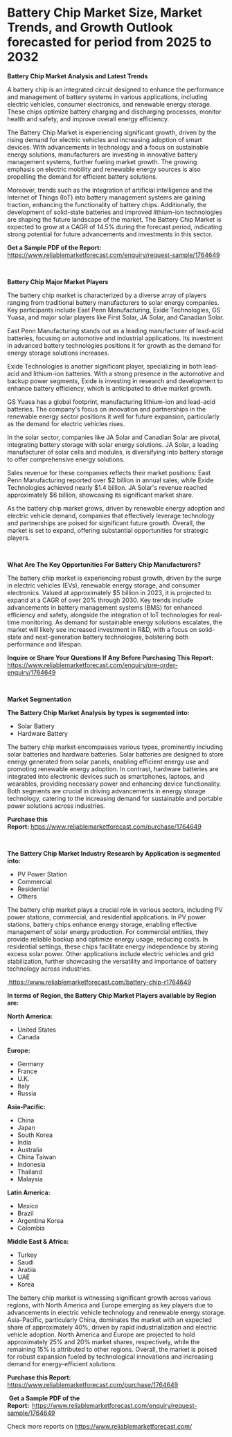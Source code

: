 <p><h1>Battery Chip Market Size, Market Trends, and Growth Outlook forecasted for period from 2025 to 2032</h1></p><p><strong>Battery Chip Market Analysis and Latest Trends</strong></p>
<p><p>A battery chip is an integrated circuit designed to enhance the performance and management of battery systems in various applications, including electric vehicles, consumer electronics, and renewable energy storage. These chips optimize battery charging and discharging processes, monitor health and safety, and improve overall energy efficiency. </p><p>The Battery Chip Market is experiencing significant growth, driven by the rising demand for electric vehicles and increasing adoption of smart devices. With advancements in technology and a focus on sustainable energy solutions, manufacturers are investing in innovative battery management systems, further fueling market growth. The growing emphasis on electric mobility and renewable energy sources is also propelling the demand for efficient battery solutions. </p><p>Moreover, trends such as the integration of artificial intelligence and the Internet of Things (IoT) into battery management systems are gaining traction, enhancing the functionality of battery chips. Additionally, the development of solid-state batteries and improved lithium-ion technologies are shaping the future landscape of the market. The Battery Chip Market is expected to grow at a CAGR of 14.5% during the forecast period, indicating strong potential for future advancements and investments in this sector.</p></p>
<p><strong>Get a Sample PDF of the Report:&nbsp;</strong> <a href="https://www.reliablemarketforecast.com/enquiry/request-sample/1764649?utm_campaign=3096&utm_medium=2&utm_source=Github&utm_content=ia&utm_term=06042025&utm_id=battery-chip">https://www.reliablemarketforecast.com/enquiry/request-sample/1764649</a></p>
<p>&nbsp;</p>
<p><strong>Battery Chip Major Market Players</strong></p>
<p><p>The battery chip market is characterized by a diverse array of players ranging from traditional battery manufacturers to solar energy companies. Key participants include East Penn Manufacturing, Exide Technologies, GS Yuasa, and major solar players like First Solar, JA Solar, and Canadian Solar. </p><p>East Penn Manufacturing stands out as a leading manufacturer of lead-acid batteries, focusing on automotive and industrial applications. Its investment in advanced battery technologies positions it for growth as the demand for energy storage solutions increases.</p><p>Exide Technologies is another significant player, specializing in both lead-acid and lithium-ion batteries. With a strong presence in the automotive and backup power segments, Exide is investing in research and development to enhance battery efficiency, which is anticipated to drive market growth.</p><p>GS Yuasa has a global footprint, manufacturing lithium-ion and lead-acid batteries. The company's focus on innovation and partnerships in the renewable energy sector positions it well for future expansion, particularly as the demand for electric vehicles rises.</p><p>In the solar sector, companies like JA Solar and Canadian Solar are pivotal, integrating battery storage with solar energy solutions. JA Solar, a leading manufacturer of solar cells and modules, is diversifying into battery storage to offer comprehensive energy solutions. </p><p>Sales revenue for these companies reflects their market positions: East Penn Manufacturing reported over $2 billion in annual sales, while Exide Technologies achieved nearly $1.4 billion. JA Solar's revenue reached approximately $6 billion, showcasing its significant market share.</p><p>As the battery chip market grows, driven by renewable energy adoption and electric vehicle demand, companies that effectively leverage technology and partnerships are poised for significant future growth. Overall, the market is set to expand, offering substantial opportunities for strategic players.</p></p>
<p>&nbsp;</p>
<p><strong>What Are The Key Opportunities For Battery Chip Manufacturers?</strong></p>
<p><p>The battery chip market is experiencing robust growth, driven by the surge in electric vehicles (EVs), renewable energy storage, and consumer electronics. Valued at approximately $5 billion in 2023, it is projected to expand at a CAGR of over 20% through 2030. Key trends include advancements in battery management systems (BMS) for enhanced efficiency and safety, alongside the integration of IoT technologies for real-time monitoring. As demand for sustainable energy solutions escalates, the market will likely see increased investment in R&D, with a focus on solid-state and next-generation battery technologies, bolstering both performance and lifespan.</p></p>
<p><strong>Inquire or Share Your Questions If Any Before Purchasing This Report:</strong> <a href="https://www.reliablemarketforecast.com/enquiry/pre-order-enquiry/1764649?utm_campaign=3096&utm_medium=2&utm_source=Github&utm_content=ia&utm_term=06042025&utm_id=battery-chip">https://www.reliablemarketforecast.com/enquiry/pre-order-enquiry/1764649</a></p>
<p>&nbsp;</p>
<p><strong>Market Segmentation</strong></p>
<p><strong>The Battery Chip Market Analysis by types is segmented into:</strong></p>
<p><ul><li>Solar Battery</li><li>Hardware Battery</li></ul></p>
<p><p>The battery chip market encompasses various types, prominently including solar batteries and hardware batteries. Solar batteries are designed to store energy generated from solar panels, enabling efficient energy use and promoting renewable energy adoption. In contrast, hardware batteries are integrated into electronic devices such as smartphones, laptops, and wearables, providing necessary power and enhancing device functionality. Both segments are crucial in driving advancements in energy storage technology, catering to the increasing demand for sustainable and portable power solutions across industries.</p></p>
<p><strong>Purchase this Report:&nbsp;</strong><a href="https://www.reliablemarketforecast.com/purchase/1764649?utm_campaign=3096&utm_medium=2&utm_source=Github&utm_content=ia&utm_term=06042025&utm_id=battery-chip">https://www.reliablemarketforecast.com/purchase/1764649</a></p>
<p>&nbsp;</p>
<p><strong>The Battery Chip Market Industry Research by Application is segmented into:</strong></p>
<p><ul><li>PV Power Station</li><li>Commercial</li><li>Residential</li><li>Others</li></ul></p>
<p><p>The battery chip market plays a crucial role in various sectors, including PV power stations, commercial, and residential applications. In PV power stations, battery chips enhance energy storage, enabling effective management of solar energy production. For commercial entities, they provide reliable backup and optimize energy usage, reducing costs. In residential settings, these chips facilitate energy independence by storing excess solar power. Other applications include electric vehicles and grid stabilization, further showcasing the versatility and importance of battery technology across industries.</p></p>
<p><a href="https://www.reliablemarketforecast.com/battery-chip-r1764649?utm_campaign=3096&utm_medium=2&utm_source=Github&utm_content=ia&utm_term=06042025&utm_id=battery-chip">&nbsp;https://www.reliablemarketforecast.com/battery-chip-r1764649</a></p>
<p><strong>In terms of Region, the Battery Chip Market Players available by Region are:</strong></p>
<p>
    <p> <strong> North America: </strong>
        <ul>
            <li>United States</li>
            <li>Canada</li>
        </ul>
        </p> 
    <p> <strong> Europe: </strong>
        <ul>
            <li>Germany</li>
            <li>France</li>
            <li>U.K.</li>
            <li>Italy</li>
            <li>Russia</li>
        </ul>
        </p> 
    <p> <strong> Asia-Pacific: </strong>
        <ul>
            <li>China</li>
            <li>Japan</li>
            <li>South Korea</li>
            <li>India</li>
            <li>Australia</li>
            <li>China Taiwan</li>
            <li>Indonesia</li>
            <li>Thailand</li>
            <li>Malaysia</li>
        </ul>
        </p> 
    <p> <strong> Latin America: </strong>
        <ul>
            <li>Mexico</li>
            <li>Brazil</li>
            <li>Argentina Korea</li>
            <li>Colombia</li>
        </ul>
        </p> 
    <p> <strong> Middle East & Africa: </strong>
        <ul>
            <li>Turkey</li>
            <li>Saudi</li>
            <li>Arabia</li>
            <li>UAE</li>
            <li>Korea</li>
        </ul>
    </p>
    </p>
<p><p>The battery chip market is witnessing significant growth across various regions, with North America and Europe emerging as key players due to advancements in electric vehicle technology and renewable energy storage. Asia-Pacific, particularly China, dominates the market with an expected share of approximately 40%, driven by rapid industrialization and electric vehicle adoption. North America and Europe are projected to hold approximately 25% and 20% market shares, respectively, while the remaining 15% is attributed to other regions. Overall, the market is poised for robust expansion fueled by technological innovations and increasing demand for energy-efficient solutions.</p></p>
<p><strong>Purchase this Report: </strong><a href="https://www.reliablemarketforecast.com/purchase/1764649?utm_campaign=3096&utm_medium=2&utm_source=Github&utm_content=ia&utm_term=06042025&utm_id=battery-chip">https://www.reliablemarketforecast.com/purchase/1764649</a></p>
<p>&nbsp;<strong>Get a Sample PDF of the Report:&nbsp;&nbsp;</strong><a href="https://www.reliablemarketforecast.com/enquiry/request-sample/1764649?utm_campaign=3096&utm_medium=2&utm_source=Github&utm_content=ia&utm_term=06042025&utm_id=battery-chip">https://www.reliablemarketforecast.com/enquiry/request-sample/1764649</a></p>
<p><strong></strong></p>
<p>Check more reports on <a href="https://www.reliablemarketforecast.com/?utm_campaign=3096&utm_medium=2&utm_source=Github&utm_content=ia&utm_term=06042025&utm_id=battery-chip">https://www.reliablemarketforecast.com/</a></p>